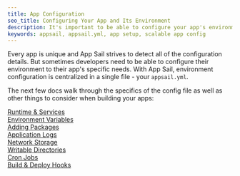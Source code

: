 ```yaml
---
title: App Configuration
seo_title: Configuring Your App and Its Environment
description: It's important to be able to configure your app's environment to its specific needs. With App Sail, app configuration is all handled in the appsail.yml.
keywords: appsail, appsail.yml, app setup, scalable app config
---
```


Every app is unique and App Sail strives to detect all of the configuration details. But sometimes developers need to be able to configure their environment to their app's specific needs. With App Sail, environment configuration is centralized in a single file - your `appsail.yml`.

The next few docs walk through the specifics of the config file as well as other things to consider when building your apps:

[Runtime & Services](/app-config/runtime-services/)  
[Environment Variables](/app-config/environment-variables/)  
[Adding Packages](/app-config/adding-packages/)  
[Application Logs](/app-config/app-logs/)  
[Network Storage](/app-config/network-storage/)  
[Writable Directories](/app-config/writable-dirs/)  
[Cron Jobs](/app-config/cron-jobs/)  
[Build & Deploy Hooks](/app-config/build-deploy-hooks/)
